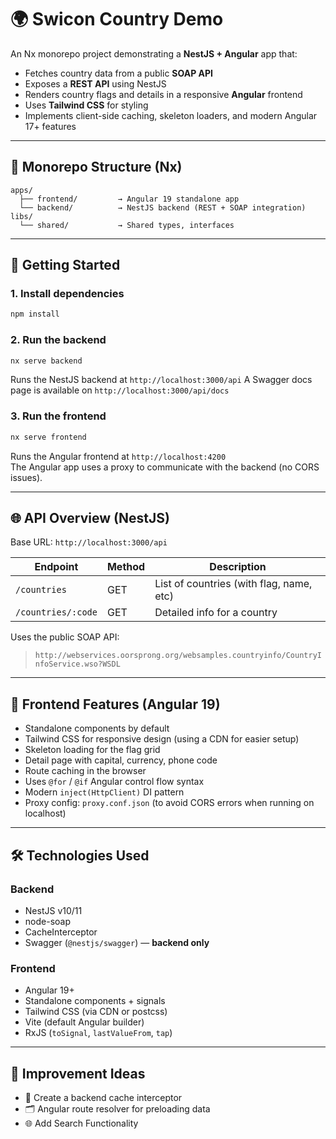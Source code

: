 # 🌍 Swicon Country Demo

An Nx monorepo project demonstrating a **NestJS + Angular** app that:

- Fetches country data from a public **SOAP API**
- Exposes a **REST API** using NestJS
- Renders country flags and details in a responsive **Angular** frontend
- Uses **Tailwind CSS** for styling
- Implements client-side caching, skeleton loaders, and modern Angular 17+ features

---

## 🧱 Monorepo Structure (Nx)

```
apps/
  ├── frontend/         → Angular 19 standalone app
  └── backend/          → NestJS backend (REST + SOAP integration)
libs/
  └── shared/           → Shared types, interfaces
```

---

## 🚀 Getting Started

### 1. Install dependencies

```bash
npm install
```

### 2. Run the backend

```bash
nx serve backend
```

Runs the NestJS backend at `http://localhost:3000/api`
A Swagger docs page is available on `http://localhost:3000/api/docs`

### 3. Run the frontend

```bash
nx serve frontend
```

Runs the Angular frontend at `http://localhost:4200`  
The Angular app uses a proxy to communicate with the backend (no CORS issues).

---

## 🌐 API Overview (NestJS)

Base URL: `http://localhost:3000/api`

| Endpoint             | Method | Description                               |
|----------------------|--------|-------------------------------------------|
| `/countries`         | GET    | List of countries (with flag, name, etc)  |
| `/countries/:code`   | GET    | Detailed info for a country               |

Uses the public SOAP API:  
> `http://webservices.oorsprong.org/websamples.countryinfo/CountryInfoService.wso?WSDL`

---

## 🎨 Frontend Features (Angular 19)

- Standalone components by default
- Tailwind CSS for responsive design (using a CDN for easier setup)
- Skeleton loading for the flag grid
- Detail page with capital, currency, phone code
- Route caching in the browser
- Uses `@for` / `@if` Angular control flow syntax
- Modern `inject(HttpClient)` DI pattern
- Proxy config: `proxy.conf.json` (to avoid CORS errors when running on localhost)

---

## 🛠 Technologies Used

### Backend

- NestJS v10/11
- node-soap
- CacheInterceptor
- Swagger (`@nestjs/swagger`) — **backend only**

### Frontend

- Angular 19+
- Standalone components + signals
- Tailwind CSS (via CDN or postcss)
- Vite (default Angular builder)
- RxJS (`toSignal`, `lastValueFrom`, `tap`)

---

## 🚀 Improvement Ideas

- 🧹 Create a backend cache interceptor
- 🗂️ Angular route resolver for preloading data
- 🌐 Add Search Functionality

